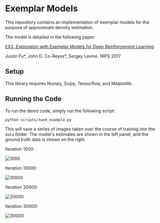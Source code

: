 # Exemplar Models

This repository contains an implementation of exemplar models for the purpose of approximate density estimation.


The model is detailed in the following paper:

[EX2: Exploration with Exemplar Models for Deep Reinforcement Learning](https://arxiv.org/abs/1703.01260)

Justin Fu*, John D. Co-Reyes*, Sergey Levine. NIPS 2017

Setup
----

This library requires Numpy, Scipy, Tensorflow, and Matplotlib.


Running the Code
----

To run the demo code, simply run the following script:
```
python scripts/twod_example.py
```

This will save a series of images taken over the course of training into the `data` folder. The model's estimates are shown in the left panel, and the ground truth data is shown on the right.

Iteration 1000:

![1000](https://github.com/justinjfu/exemplar_models/blob/master/imgs/twod_itr1000.png)

Iteration 10000:

![10000](https://github.com/justinjfu/exemplar_models/blob/master/imgs/twod_itr10000.png)

Iteration 20000:

![20000](https://github.com/justinjfu/exemplar_models/blob/master/imgs/twod_itr20000.png)

Iteration 30000:

![30000](https://github.com/justinjfu/exemplar_models/blob/master/imgs/twod_itr30000.png)
